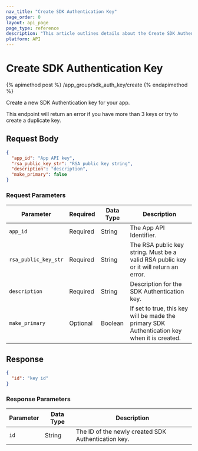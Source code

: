 ```yaml
---
nav_title: "Create SDK Authentication Key"
page_order: 0
layout: api_page
page_type: reference
description: "This article outlines details about the Create SDK Authentication Key Braze endpoint."
platform: API
---
```


# Create SDK Authentication Key

{% apimethod post %}
/app_group/sdk_auth_key/create
{% endapimethod %}

Create a new SDK Authentication key for your app.

This endpoint will return an error if you have more than 3 keys or try to create a duplicate key.

## Request Body

```json
{
  "app_id": "App API key",
  "rsa_public_key_str": "RSA public key string", 
  "description": "description", 
  "make_primary": false
}
```

### Request Parameters

| Parameter | Required | Data Type | Description |
| --- | --- | --- | --- |
| `app_id` | Required | String | The App API Identifier. |
| `rsa_public_key_str` | Required | String | The RSA public key string. Must be a valid RSA public key or it will return an error. |
| `description` | Required | String | Description for the SDK Authentication key. |
| `make_primary` | Optional | Boolean | If set to true, this key will be made the primary SDK Authentication key when it is created. |

## Response

```json
{
  "id": "key id"
}
```

### Response Parameters

| Parameter | Data Type | Description |
| --- | --- | --- |
| `id` | String | The ID of the newly created SDK Authentication key. |